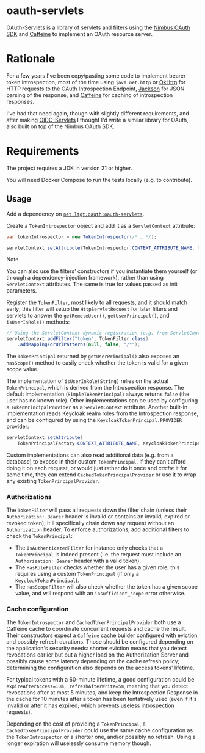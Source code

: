# oauth-servlets

OAuth-Servlets is a library of servlets and filters using the [Nimbus OAuth SDK](https://connect2id.com/products/nimbus-oauth-openid-connect-sdk) and [Caffeine](https://github.com/ben-manes/caffeine) to implement an OAuth resource server.

# Rationale

For a few years I've been copy/pasting some code to implement bearer token introspection, most of the time using `java.net.http` or [OkHttp](https://square.github.io/okhttp/) for HTTP requests to the OAuth Introspection Endpoint, [Jackson](https://github.com/FasterXML/jackson) for JSON parsing of the response, and [Caffeine](https://github.com/ben-manes/caffeine) for caching of introspection responses.

I've had that need again, though with slightly different requirements, and after making [OIDC-Servlets](https://github.com/tbroyer/oidc-servlets/) I thought I'd write a similar library for OAuth, also built on top of the Nimbus OAuth SDK.

# Requirements

The project requires a JDK in version 21 or higher.

You will need Docker Compose to run the tests locally (e.g. to contribute).

## Usage

Add a dependency on [`net.ltgt.oauth:oauth-servlets`](https://central.sonatype.com/artifact/net.ltgt.oauth/oauth-servlets).

Create a `TokenIntrospector` object and add it as a `ServletContext` attribute:

```java
var tokenIntrospector = new TokenIntrospector(/* … */);

servletContext.setAttribute(TokenIntrospector.CONTEXT_ATTRIBUTE_NAME, tokenIntrospector);
```

> [!NOTE]
> You can also use the filters' constructors if you instantiate them yourself (or through a dependency-injection framework), rather than using `ServletContext` attributes. The same is true for values passed as init parameters.

Register the `TokenFilter`, most likely to all requests, and it should match early; this filter will setup the `HttpServletRequest` for later filters and servlets to answer the `getRemoteUser()`, `getUserPrincipal()`, and `isUserInRole()` methods:

```java
// Using the ServletContext dynamic registration (e.g. from ServletContextInitializer)
servletContext.addFilter("token", TokenFilter.class)
    .addMappingForUrlPatterns(null, false, "/*");
```

The `TokenPrincipal` returned by `getUserPrincipal()` also exposes an `hasScope()` method to easily check whether the token is valid for a given scope value.

The implementation of `isUserInRole(String)` relies on the actual `TokenPrincipal`, which is derived from the Introspection response. The default implementation (`SimpleTokenPrincipal`) always returns `false` (the user has no known role). Other implementations can be used by configuring a `TokenPrincipalProvider` as a `ServletContext` attribute. Another built-in implementation reads Keycloak realm roles from the Introspection response, and can be configured by using the `KeycloakTokenPrincipal.PROVIDER` provider:

```java
servletContext.setAttribute(
    TokenPrincipalFactory.CONTEXT_ATTRIBUTE_NAME, KeycloakTokenPrincipal.PROVIDER);
```

Custom implementations can also read additional data (e.g. from a database) to expose in their custom `TokenPrincipal`. If they can't afford doing it on each request, or would just rather do it once and _cache_ it for some time, they can extend `CachedTokenPrincipalProvider` or use it to wrap any existing `TokenPrincipalProvider`.

### Authorizations

The `TokenFilter` will pass all requests down the filter chain (unless their `Authorization: Bearer` header is invalid or contains an invalid, expired or revoked token); it'll specifically chain down any request without an `Authorization` header. To enforce authorizations, add additional filters to check the `TokenPrincipal`:

* The `IsAuthenticatedFilter` for instance only checks that a `TokenPrincipal` is indeed present (i.e. the request must include an `Authorization: Bearer` header with a valid token).
* The `HasRoleFilter` checks whether the user has a given role; this requires using a custom `TokenPrincipal` (if only a `KeycloakTokenPrincipal`).
* The `HasScopeFilter` will also check whether the token has a given scope value, and will respond with an `insufficient_scope` error otherwise.

### Cache configuration

The `TokenIntrospector` and `CachedTokenPrincipalProvider` both use a Caffeine cache to coordinate concurrent requests and cache the result. Their constructors expect a `Caffeine` cache builder configured with eviction and possibly refresh durations. Those should be configured depending on the application's security needs: shorter eviction means that you detect revocations earlier but put a higher load on the Authorization Server and possibly cause some latency depending on the cache refresh policy; determining the configuration also depends on the access tokens' lifetime.

For typical tokens with a 60-minute lifetime, a good configuration could be `expireAfterAccess=10m, refreshAfterWrite=5m`, meaning that you detect revocations after at most 5 minutes, and keep the Introspection Response in the cache for 10 minutes after a token has been tentatively used (even if it's invalid or after it has expired; which prevents useless introspection requests).

Depending on the cost of providing a `TokenPrincipal`, a `CachedTokenPrincipalProvider` could use the same cache configuration as the `TokenIntrospector` or a shorter one, and/or possibly no refresh. Using a longer expiration will uselessly consume memory though.
